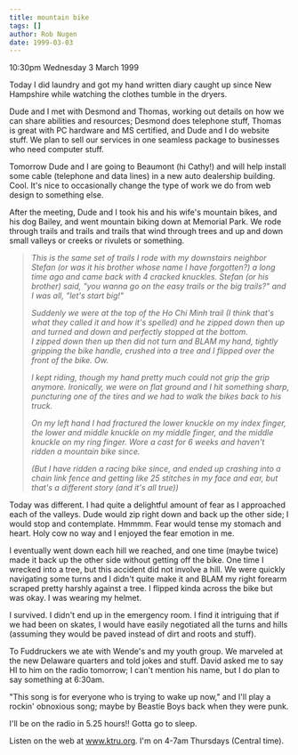 ```yaml
---
title: mountain bike
tags: []
author: Rob Nugen
date: 1999-03-03
---
```


<p class=date>10:30pm Wednesday 3 March 1999</p>

<p>Today I did laundry and got my hand written diary caught up since New Hampshire while watching the clothes tumble in the dryers.

<p>Dude and I met with Desmond and Thomas, working out details on how we can share abilities and resources; Desmond does telephone stuff, Thomas is great with PC hardware and MS certified, and Dude and I do website stuff.  We plan to sell our services in one seamless package to businesses who need computer stuff.

<p>Tomorrow Dude and I are going to Beaumont (hi Cathy!) and will help install some cable (telephone and data lines) in a new auto dealership building. Cool. It's nice to occasionally change the type of work we do from web design to something else.

<p>After the meeting, Dude and I took his and his wife's mountain bikes, and his dog Bailey, and went mountain biking down at Memorial Park.  We rode through trails and trails and trails that wind through trees and up and down small valleys or creeks or rivulets or something.

<blockquote><em><p>This is the same set of trails I rode with my downstairs neighbor Stefan (or was it his brother whose name I have forgotten?) a long time ago and came back with 4 cracked knuckles.  Stefan (or his brother) said, "you wanna go on the easy trails or the big trails?" and I was all, "let's start big!"

<p>Suddenly we were at the top of the Ho Chi Minh trail (I think that's what they called it and how it's spelled) and he zipped down then up and turned and down and perfectly stopped at the bottom. 
<br>I zipped down then up then did not turn and BLAM my hand, tightly gripping the bike handle, crushed into a tree and I flipped over the front of the bike.  Ow.

<p>I kept riding, though my hand pretty much could not grip the grip anymore. Ironically, we were on flat ground and I hit something sharp, puncturing one of the tires and we had to walk the bikes back to his truck.

<p>On my left hand I had fractured the lower knuckle on my index finger, the lower and middle knuckle on my middle finger, and the middle knuckle on my ring finger.  Wore a cast for 6 weeks and haven't ridden a mountain bike since.

<p>(But I have ridden a racing bike since, and ended up crashing into a chain link fence and getting like 25 stitches in my face and ear, but that's a different story (and it's all true))
</em></blockquote>

<p>Today was different. I had quite a delightful amount of fear as I approached each of the valleys. Dude would zip right down and back up the other side; I would stop and contemplate. Hmmmm. Fear would tense my stomach and heart. Holy cow no way and I enjoyed the fear emotion in me.

<p>I eventually went down each hill we reached, and one time (maybe twice) made it back up the other side without getting off the bike. One time I wrecked into a tree, but this accident did not involve a hill. We were quickly navigating some turns and I didn't quite make it and BLAM my right forearm scraped pretty harshly against a tree. I flipped kinda across the bike but was okay. I was wearing my helmet.

<p>I survived. I didn't end up in the emergency room. I find it intriguing that if we had been on skates, I would have easily negotiated all the turns and hills (assuming they would be paved instead of dirt and roots and stuff).

<p>To Fuddruckers we ate with Wende's and my youth group. We marveled at the new Delaware quarters and told jokes and stuff. David asked me to say HI to him on the radio tomorrow; I can't mention his name, but I do plan to say something at 6:30am.

<p>"This song is for everyone who is trying to wake up now," and I'll play a rockin' obnoxious song; maybe by Beastie Boys back when they were punk.

<p>I'll be on the radio in 5.25 hours!!  Gotta go to sleep.

<p>Listen on the web at <a href="https://www.ktru.org">www.ktru.org</a>. I'm on 4-7am Thursdays (Central time).
